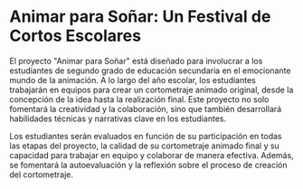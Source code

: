 # Animar para Soñar: Un Festival de Cortos Escolares

El proyecto "Animar para Soñar" está diseñado para involucrar a los estudiantes de segundo grado de educación secundaria en el emocionante mundo de la animación. A lo largo del año escolar, los estudiantes trabajarán en equipos para crear un cortometraje animado original, desde la concepción de la idea hasta la realización final. Este proyecto no solo fomentará la creatividad y la colaboración, sino que también desarrollará habilidades técnicas y narrativas clave en los estudiantes.

Los estudiantes serán evaluados en función de su participación en todas las etapas del proyecto, la calidad de su cortometraje animado final y su capacidad para trabajar en equipo y colaborar de manera efectiva. Además, se fomentará la autoevaluación y la reflexión sobre el proceso de creación del cortometraje.